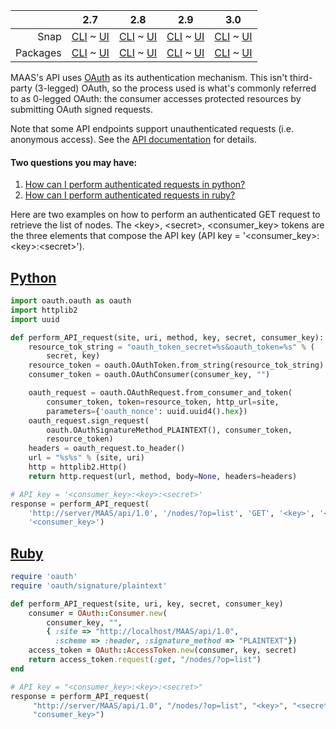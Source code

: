 ||2.7|2.8|2.9|3.0|
|-----:|:-----:|:-----:|:-----:|:-----:|
Snap|[CLI](/t/api-authentication-snap-2-7-cli/2298) ~ [UI](/t/api-authentication-snap-2-7-ui/2299)|[CLI](/t/api-authentication-snap-2-8-cli/2300) ~ [UI](/t/api-authentication-snap-2-8-ui/2301)|[CLI](/t/api-authentication-snap-2-9-cli/2302) ~ [UI](/t/api-authentication-snap-2-9-ui/2303)|[CLI](/t/api-authentication-snap-3-0-cli/3825) ~ [UI](/t/api-authentication-snap-3-0-ui/3826)|
Packages|[CLI](/t/api-authentication-deb-2-7-cli/2304) ~ [UI](/t/api-authentication-deb-2-7-ui/2305)|[CLI](/t/api-authentication-deb-2-8-cli/2306) ~ [UI](/t/api-authentication-deb-2-8-ui/2307)|[CLI](/t/api-authentication-deb-2-9-cli/2308) ~ [UI](/t/api-authentication-deb-2-9-ui/2309)|[CLI](/t/api-authentication-deb-3-0-cli/3827) ~ [UI](/t/api-authentication-deb-3-0-ui/3828)|
MAAS's API uses [OAuth](http://en.wikipedia.org/wiki/OAuth) as its authentication mechanism. This isn't third-party (3-legged) OAuth, so the process used is what's commonly referred to as 0-legged OAuth: the consumer accesses protected resources by submitting OAuth signed requests.

Note that some API endpoints support unauthenticated requests (i.e. anonymous access). See the [API documentation](https://maas.io/docs/api) for details. 

#### Two questions you may have:

1. [How can I perform authenticated requests in python?](#heading--python)
2. [How can I perform authenticated requests in ruby?](#heading--ruby)

Here are two examples on how to perform an authenticated GET request to retrieve the list of nodes. The &lt;key&gt;, &lt;secret&gt;, &lt;consumer_key&gt; tokens are the three elements that compose the API key (API key = '&lt;consumer_key&gt;:&lt;key&gt;:&lt;secret&gt;').

<a href="#heading--python"><h2 id="heading--python">Python</h2></a>

``` python
import oauth.oauth as oauth
import httplib2
import uuid

def perform_API_request(site, uri, method, key, secret, consumer_key):
    resource_tok_string = "oauth_token_secret=%s&oauth_token=%s" % (
        secret, key)
    resource_token = oauth.OAuthToken.from_string(resource_tok_string)
    consumer_token = oauth.OAuthConsumer(consumer_key, "")

    oauth_request = oauth.OAuthRequest.from_consumer_and_token(
        consumer_token, token=resource_token, http_url=site,
        parameters={'oauth_nonce': uuid.uuid4().hex})
    oauth_request.sign_request(
        oauth.OAuthSignatureMethod_PLAINTEXT(), consumer_token,
        resource_token)
    headers = oauth_request.to_header()
    url = "%s%s" % (site, uri)
    http = httplib2.Http()
    return http.request(url, method, body=None, headers=headers)

# API key = '<consumer_key>:<key>:<secret>'
response = perform_API_request(
    'http://server/MAAS/api/1.0', '/nodes/?op=list', 'GET', '<key>', '<secret>',
    '<consumer_key>')
```

<a href="#heading--ruby"><h2 id="heading--ruby">Ruby</h2></a>

``` ruby
require 'oauth'
require 'oauth/signature/plaintext'

def perform_API_request(site, uri, key, secret, consumer_key)
    consumer = OAuth::Consumer.new(
        consumer_key, "",
        { :site => "http://localhost/MAAS/api/1.0",
          :scheme => :header, :signature_method => "PLAINTEXT"})
    access_token = OAuth::AccessToken.new(consumer, key, secret)
    return access_token.request(:get, "/nodes/?op=list")
end

# API key = "<consumer_key>:<key>:<secret>"
response = perform_API_request(
     "http://server/MAAS/api/1.0", "/nodes/?op=list", "<key>", "<secret>",
     "consumer_key>")
```